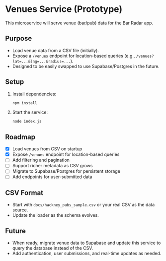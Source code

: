 # Venues Service (Prototype)

This microservice will serve venue (bar/pub) data for the Bar Radar app.

## Purpose
- Load venue data from a CSV file (initially).
- Expose a `/venues` endpoint for location-based queries (e.g., `/venues?lat=...&lng=...&radius=...`).
- Designed to be easily swapped to use Supabase/Postgres in the future.

## Setup
1. Install dependencies:
   ```sh
   npm install
   ```
2. Start the service:
   ```sh
   node index.js
   ```

## Roadmap
- [x] Load venues from CSV on startup
- [x] Expose `/venues` endpoint for location-based queries
- [ ] Add filtering and pagination
- [ ] Support richer metadata as CSV grows
- [ ] Migrate to Supabase/Postgres for persistent storage
- [ ] Add endpoints for user-submitted data

## CSV Format
- Start with `docs/hackney_pubs_sample.csv` or your real CSV as the data source.
- Update the loader as the schema evolves.

## Future
- When ready, migrate venue data to Supabase and update this service to query the database instead of the CSV.
- Add authentication, user submissions, and real-time updates as needed. 